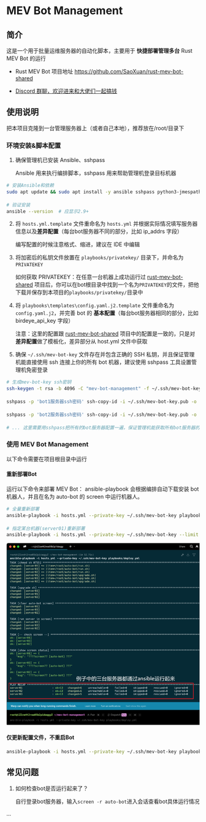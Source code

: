 # MEV Bot Management

## 简介

这是一个用于批量运维服务器的自动化脚本，主要用于 **快捷部署管理多台** Rust MEV Bot 的运行

- Rust MEV Bot 项目地址 https://github.com/SaoXuan/rust-mev-bot-shared

- [Discord 群聊，欢迎进来和大佬们一起搞钱](https://discord.gg/rCBZy4ZKZD)

## 使用说明

把本项目克隆到一台管理服务器上（或者自己本地），推荐放在/root/目录下

### 环境安装&脚本配置

1. 确保管理机已安装 Ansible、sshpass

   Ansible 用来执行编排脚本，sshpass 用来帮助管理机登录目标机器

```bash
# 安装Ansible和依赖
sudo apt update && sudo apt install -y ansible sshpass python3-jmespath

# 验证安装
ansible --version  # 应显示2.9+
```

2. 将 `hosts.yml.template` 文件重命名为 `hosts.yml` 并根据实际情况填写服务器信息以及**差异配置**（每台bot服务器不同的部分，比如 ip_addrs 字段）

   编写配置的时候注意格式、缩进，建议在 IDE 中编辑

3. 将加密后的私钥文件放置在 `playbooks/privatekey/` 目录下，并命名为 `PRIVATEKEY`

   如何获取 PRIVATEKEY：在任意一台机器上成功运行过 [rust-mev-bot-shared](https://github.com/SaoXuan/rust-mev-bot-shared) 项目后，你可以在bot根目录中找到一个名为`PRIVATEKEY`的文件，把他下载并保存到本项目的`playbooks/privatekey/`目录中

4. 将 `playbooks\templates\config.yaml.j2.template` 文件重命名为 `config.yaml.j2`，并完善 bot 的 **基本配置**（每台bot服务器相同的部分，比如 birdeye_api_key 字段）

   注意：这里的配置跟 [rust-mev-bot-shared](https://github.com/SaoXuan/rust-mev-bot-shared) 项目中的配置是一致的，只是对**差异配置**做了模板化，差异部分从 host.yml 文件中获取

5. 确保 `~/.ssh/mev-bot-key` 文件存在并包含正确的 SSH 私钥，并且保证管理机能直接使用 ssh 连接上你的所有 bot 机器，建议使用 sshpass 工具设置管理机免密登录

```sh
# 生成mev-bot-key ssh密钥
ssh-keygen -t rsa -b 4096 -C "mev-bot-management" -f ~/.ssh/mev-bot-key

sshpass -p 'bot1服务器ssh密码' ssh-copy-id -i ~/.ssh/mev-bot-key.pub -o StrictHostKeyChecking=no root@bot1服务器ip

sshpass -p 'bot2服务器ssh密码' ssh-copy-id -i ~/.ssh/mev-bot-key.pub -o StrictHostKeyChecking=no root@bot2服务器ip

# ... 这里需要用sshpass把所有的bot服务器配置一遍，保证管理机能获取所有bot服务器的ssh权限
```

### 使用 MEV Bot Management

以下命令需要在项目根目录中运行

#### 重新部署Bot

运行以下命令来部署 MEV Bot：
ansible-playbook 会根据编排自动下载安装 bot 机器人，并且在名为 auto-bot 的 screen 中运行机器人。

```sh
# 全量重新部署
ansible-playbook -i hosts.yml --private-key ~/.ssh/mev-bot-key playbooks/deploy.yml

# 指定某台机器(server01)重新部署
ansible-playbook -i hosts.yml --private-key ~/.ssh/mev-bot-key --limit "server01" playbooks/deploy.yml
```

![alt text](./docs/image.png)

#### 仅更新配置文件，不重启Bot

```sh
ansible-playbook -i hosts.yml --private-key ~/.ssh/mev-bot-key playbooks/update_config.yml
```

## 常见问题

1. 如何检查bot是否运行起来了？

   自行登录bot服务器，输入`screen -r auto-bot`进入会话查看bot具体运行情况

...
